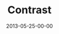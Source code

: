 ---
layout: message
category: message
series: "GoodSex"
title: "Contrast"
date: 2013-05-25-00-00
message_id: 788
audio: "http://s3.amazonaws.com/crossroads-media/messages/audio/goodsex_02.mp3"
audio-duration: "55:59"
program: "http://s3.amazonaws.com/crossroads-media/documents/05_25-26_13Program_LO.pdf"
description: "Brian talks about the biggest sexual topic in our culture. (This message contains adult content.)"
video: "http://s3.amazonaws.com/crossroads-media/messages/video/goodsex_02.mp4"
video-duration: "56:06"
yt-embed-url: "//www.youtube.com/embed/dgJyVrD5zM0"
video-image: "http://s3.amazonaws.com/crossroads-media/images/goodsex_02-still.jpg"
tag: 
 - tome
 - sex
 - program
explicit: true
---